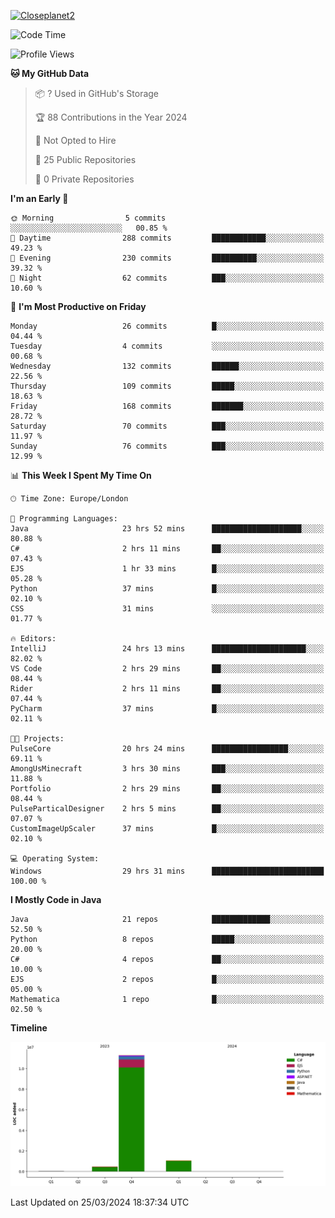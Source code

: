 [![Closeplanet2](https://github-readme-stats.vercel.app/api?username=Closeplanet2&show_icons=true&theme=tokyonight&count_private=true)]([https://github.com/Closeplanet2])

<!--START_SECTION:waka-->
![Code Time](http://img.shields.io/badge/Code%20Time-470%20hrs%2017%20mins-blue)

![Profile Views](http://img.shields.io/badge/Profile%20Views-0-blue)

**🐱 My GitHub Data** 

> 📦 ? Used in GitHub's Storage 
 > 
> 🏆 88 Contributions in the Year 2024
 > 
> 🚫 Not Opted to Hire
 > 
> 📜 25 Public Repositories 
 > 
> 🔑 0 Private Repositories 
 > 
**I'm an Early 🐤** 

```text
🌞 Morning                5 commits           ░░░░░░░░░░░░░░░░░░░░░░░░░   00.85 % 
🌆 Daytime                288 commits         ████████████░░░░░░░░░░░░░   49.23 % 
🌃 Evening                230 commits         ██████████░░░░░░░░░░░░░░░   39.32 % 
🌙 Night                  62 commits          ███░░░░░░░░░░░░░░░░░░░░░░   10.60 % 
```
📅 **I'm Most Productive on Friday** 

```text
Monday                   26 commits          █░░░░░░░░░░░░░░░░░░░░░░░░   04.44 % 
Tuesday                  4 commits           ░░░░░░░░░░░░░░░░░░░░░░░░░   00.68 % 
Wednesday                132 commits         ██████░░░░░░░░░░░░░░░░░░░   22.56 % 
Thursday                 109 commits         █████░░░░░░░░░░░░░░░░░░░░   18.63 % 
Friday                   168 commits         ███████░░░░░░░░░░░░░░░░░░   28.72 % 
Saturday                 70 commits          ███░░░░░░░░░░░░░░░░░░░░░░   11.97 % 
Sunday                   76 commits          ███░░░░░░░░░░░░░░░░░░░░░░   12.99 % 
```


📊 **This Week I Spent My Time On** 

```text
🕑︎ Time Zone: Europe/London

💬 Programming Languages: 
Java                     23 hrs 52 mins      ████████████████████░░░░░   80.88 % 
C#                       2 hrs 11 mins       ██░░░░░░░░░░░░░░░░░░░░░░░   07.43 % 
EJS                      1 hr 33 mins        █░░░░░░░░░░░░░░░░░░░░░░░░   05.28 % 
Python                   37 mins             █░░░░░░░░░░░░░░░░░░░░░░░░   02.10 % 
CSS                      31 mins             ░░░░░░░░░░░░░░░░░░░░░░░░░   01.77 % 

🔥 Editors: 
IntelliJ                 24 hrs 13 mins      █████████████████████░░░░   82.02 % 
VS Code                  2 hrs 29 mins       ██░░░░░░░░░░░░░░░░░░░░░░░   08.44 % 
Rider                    2 hrs 11 mins       ██░░░░░░░░░░░░░░░░░░░░░░░   07.44 % 
PyCharm                  37 mins             █░░░░░░░░░░░░░░░░░░░░░░░░   02.11 % 

🐱‍💻 Projects: 
PulseCore                20 hrs 24 mins      █████████████████░░░░░░░░   69.11 % 
AmongUsMinecraft         3 hrs 30 mins       ███░░░░░░░░░░░░░░░░░░░░░░   11.88 % 
Portfolio                2 hrs 29 mins       ██░░░░░░░░░░░░░░░░░░░░░░░   08.44 % 
PulseParticalDesigner    2 hrs 5 mins        ██░░░░░░░░░░░░░░░░░░░░░░░   07.07 % 
CustomImageUpScaler      37 mins             █░░░░░░░░░░░░░░░░░░░░░░░░   02.10 % 

💻 Operating System: 
Windows                  29 hrs 31 mins      █████████████████████████   100.00 % 
```

**I Mostly Code in Java** 

```text
Java                     21 repos            █████████████░░░░░░░░░░░░   52.50 % 
Python                   8 repos             █████░░░░░░░░░░░░░░░░░░░░   20.00 % 
C#                       4 repos             ██░░░░░░░░░░░░░░░░░░░░░░░   10.00 % 
EJS                      2 repos             █░░░░░░░░░░░░░░░░░░░░░░░░   05.00 % 
Mathematica              1 repo              █░░░░░░░░░░░░░░░░░░░░░░░░   02.50 % 
```



**Timeline**

![Lines of Code chart](https://raw.githubusercontent.com/Closeplanet2/Closeplanet2/main/assets/bar_graph.png)


 Last Updated on 25/03/2024 18:37:34 UTC
<!--END_SECTION:waka-->

